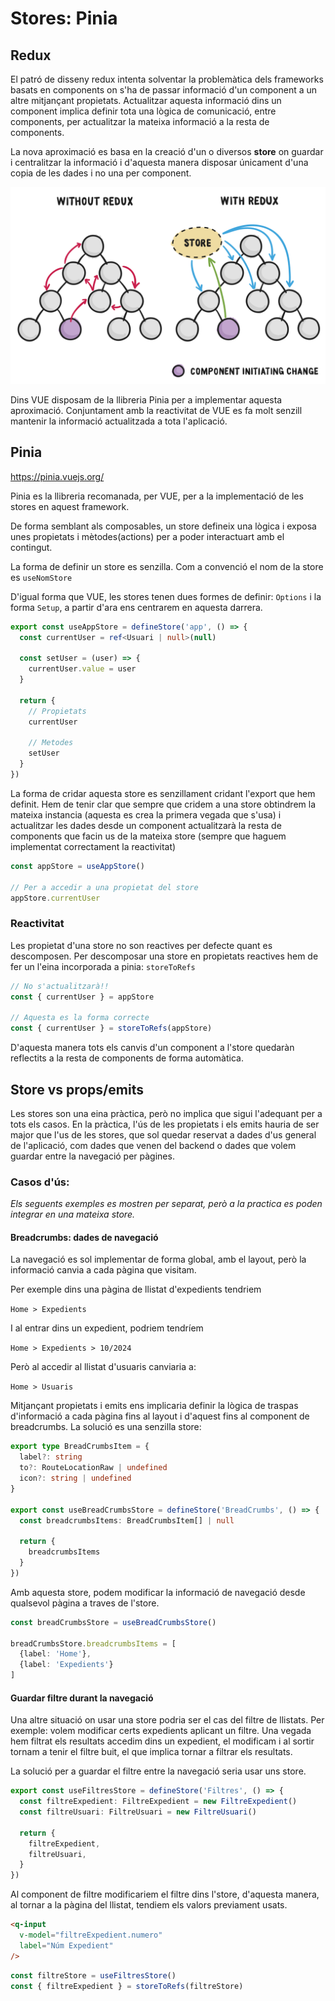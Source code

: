 # Stores: Pinia

## Redux

El patró de disseny redux intenta solventar la problemàtica dels frameworks basats en components on s'ha de passar informació d'un component a un altre mitjançant propietats. Actualitzar aquesta informació dins un component implica definir tota una lògica de comunicació, entre components, per actualitzar la mateixa informació a la resta de components.

La nova aproximació es basa en la creació d'un o diversos **store** on guardar i centralitzar la informació i d'aquesta manera disposar únicament d'una copia de les dades i no una per component.

![redux](./imatges/redux.svg)

Dins VUE disposam de la llibreria Pinia per a implementar aquesta aproximació. Conjuntament amb la reactivitat de VUE es fa molt senzill mantenir la informació actualitzada a tota l'aplicació.

## Pinia

https://pinia.vuejs.org/

Pinia es la llibreria recomanada, per VUE, per a la implementació de les stores en aquest framework. 

De forma semblant als composables, un store defineix una lògica i exposa unes propietats i mètodes(actions) per a poder interactuart amb el contingut.

La forma de definir un store es senzilla. Com a convenció el nom de la store es `useNomStore`

D'igual forma que VUE, les stores tenen dues formes de definir: `Options` i la forma `Setup`, a partir d'ara ens centrarem en aquesta darrera.

```typescript
export const useAppStore = defineStore('app', () => {
  const currentUser = ref<Usuari | null>(null)

  const setUser = (user) => {
    currentUser.value = user
  }

  return { 
    // Propietats
    currentUser

    // Metodes
    setUser
  }
})
```

La forma de cridar aquesta store es senzillament cridant l'export que hem definit. Hem de tenir clar que sempre que cridem a una store obtindrem la mateixa instancia (aquesta es crea la primera vegada que s'usa) i actualitzar les dades desde un component actualitzarà la resta de components que facin us de la mateixa store (sempre que haguem implementat correctament la reactivitat)

```typescript
const appStore = useAppStore()

// Per a accedir a una propietat del store
appStore.currentUser
```
### Reactivitat

Les propietat d'una store no son reactives per defecte quant es descomposen. Per descomposar una store en propietats reactives hem de fer un l'eina incorporada a pinia: `storeToRefs`

```typescript
// No s'actualitzarà!!
const { currentUser } = appStore

// Aquesta es la forma correcte
const { currentUser } = storeToRefs(appStore)
```

D'aquesta manera tots els canvis d'un component a l'store quedaràn reflectits a la resta de components de forma automàtica.

## Store vs props/emits

Les stores son una eina pràctica, però no implica que sigui l'adequant per a tots els casos. En la pràctica, l'ús de les propietats i els emits hauria de ser major que l'us de les stores, que sol quedar reservat a dades d'us general de l'aplicació, com dades que venen del backend o dades que volem guardar entre la navegació per pàgines.

### Casos d'ús:

*Els seguents exemples es mostren per separat, però a la practica es poden integrar en una mateixa store.*

#### Breadcrumbs: dades de navegació

La navegació es sol implementar de forma global, amb el layout, però la informació canvia a cada pàgina que visitam.

Per exemple dins una pàgina de llistat d'expedients tendriem

`Home > Expedients`

I al entrar dins un expedient, podriem tendríem

`Home > Expedients > 10/2024`

Però al accedir al llistat d'usuaris canviaria a:

`Home > Usuaris`

Mitjançant propietats i emits ens implicaria definir la lògica de traspas d'informació a cada pàgina fins al layout i d'aquest fins al component de breadcrumbs. La solució es una senzilla store:

```typescript
export type BreadCrumbsItem = {
  label?: string
  to?: RouteLocationRaw | undefined
  icon?: string | undefined
}

export const useBreadCrumbsStore = defineStore('BreadCrumbs', () => {
  const breadcrumbsItems: BreadCrumbsItem[] | null

  return {
    breadcrumbsItems
  }
})
```

Amb aquesta store, podem modificar la informació de navegació desde qualsevol pàgina a traves de l'store.

```typescript
const breadCrumbsStore = useBreadCrumbsStore()

breadCrumbsStore.breadcrumbsItems = [
  {label: 'Home'},
  {label: 'Expedients'}
]
```

#### Guardar filtre durant la navegació

Una altre situació on usar una store podria ser el cas del filtre de llistats. Per exemple: volem modificar certs expedients aplicant un filtre. Una vegada hem filtrat els resultats accedim dins un expedient, el modificam i al sortir tornam a tenir el filtre buit, el que implica tornar a filtrar els resultats.

La solució per a guardar el filtre entre la navegació seria usar uns store.

```typescript
export const useFiltresStore = defineStore('Filtres', () => {
  const filtreExpedient: FiltreExpedient = new FiltreExpedient()
  const filtreUsuari: FiltreUsuari = new FiltreUsuari()

  return {
    filtreExpedient,
    filtreUsuari,
  }
})
```

Al component de filtre modificariem el filtre dins l'store, d'aquesta manera, al tornar a la pàgina del llistat, tendiem els valors previament usats.

```html
<q-input 
  v-model="filtreExpedient.numero" 
  label="Núm Expedient"
/>
```

```typescript
const filtreStore = useFiltresStore()
const { filtreExpedient } = storeToRefs(filtreStore)
```

